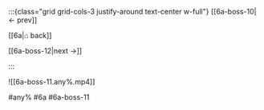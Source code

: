 :::{class="grid grid-cols-3 justify-around text-center w-full"}
[[6a-boss-10|← prev]]

[[6a|⌂ back]]

[[6a-boss-12|next →]]

:::

![[6a-boss-11.any%.mp4]]

#any% #6a #6a-boss-11